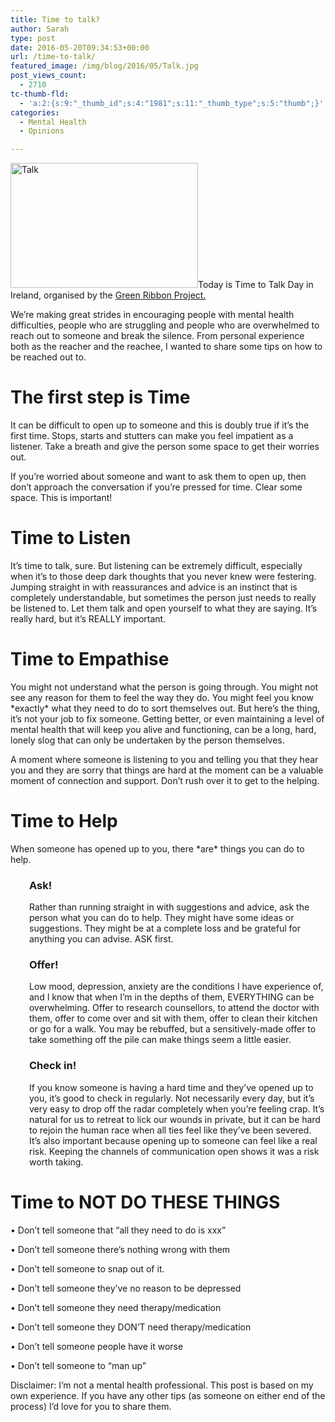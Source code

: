 ```yaml
---
title: Time to talk?
author: Sarah
type: post
date: 2016-05-20T09:34:53+00:00
url: /time-to-talk/
featured_image: /img/blog/2016/05/Talk.jpg
post_views_count:
  - 2710
tc-thumb-fld:
  - 'a:2:{s:9:"_thumb_id";s:4:"1981";s:11:"_thumb_type";s:5:"thumb";}'
categories:
  - Mental Health
  - Opinions

---
```

<img class="wp-image-1981 size-medium alignright" src="/img/blog/2016/05/Talk-300x200.jpg" alt="Talk" width="300" height="200" srcset="/img/blog/2016/05/Talk-300x200.jpg 300w, /img/blog/2016/05/Talk-768x512.jpg 768w, /img/blog/2016/05/Talk-480x320.jpg 480w, /img/blog/2016/05/Talk.jpg 850w" sizes="(max-width: 300px) 100vw, 300px" />Today is Time to Talk Day in Ireland, organised by the <a href="http://www.greenribbon.ie/news-and-events/national-time-to-talk-day-2016/" target="_blank">Green Ribbon Project.</a>
  
We’re making great strides in encouraging people with mental health difficulties, people who are struggling and people who are overwhelmed to reach out to someone and break the silence. From personal experience both as the reacher and the reachee, I wanted to share some tips on how to be reached out to.

# The first step is Time

It can be difficult to open up to someone and this is doubly true if it’s the first time. Stops, starts and stutters can make you feel impatient as a listener. Take a breath and give the person some space to get their worries out.
  
If you’re worried about someone and want to ask them to open up, then don’t approach the conversation if you’re pressed for time. Clear some space. This is important!

# Time to Listen

It’s time to talk, sure. But listening can be extremely difficult, especially when it’s to those deep dark thoughts that you never knew were festering. Jumping straight in with reassurances and advice is an instinct that is completely understandable, but sometimes the person just needs to really be listened to. Let them talk and open yourself to what they are saying. It’s really hard, but it’s REALLY important.

# Time to Empathise

You might not understand what the person is going through. You might not see any reason for them to feel the way they do. You might feel you know \*exactly\* what they need to do to sort themselves out. But here’s the thing, it’s not your job to fix someone. Getting better, or even maintaining a level of mental health that will keep you alive and functioning, can be a long, hard, lonely slog that can only be undertaken by the person themselves.
  
A moment where someone is listening to you and telling you that they hear you and they are sorry that things are hard at the moment can be a valuable moment of connection and support. Don’t rush over it to get to the helping.

# Time to Help

When someone has opened up to you, there \*are\* things you can do to help.

<h3 style="padding-left: 30px;">
  Ask!
</h3>

<p style="padding-left: 30px;">
  Rather than running straight in with suggestions and advice, ask the person what you can do to help. They might have some ideas or suggestions. They might be at a complete loss and be grateful for anything you can advise. ASK first.
</p>

<h3 style="padding-left: 30px;">
  Offer!
</h3>

<p style="padding-left: 30px;">
  Low mood, depression, anxiety are the conditions I have experience of, and I know that when I’m in the depths of them, EVERYTHING can be overwhelming. Offer to research counsellors, to attend the doctor with them, offer to come over and sit with them, offer to clean their kitchen or go for a walk. You may be rebuffed, but a sensitively-made offer to take something off the pile can make things seem a little easier.
</p>

<h3 style="padding-left: 30px;">
  Check in!
</h3>

<p style="padding-left: 30px;">
  If you know someone is having a hard time and they’ve opened up to you, it’s good to check in regularly. Not necessarily every day, but it’s very easy to drop off the radar completely when you’re feeling crap. It’s natural for us to retreat to lick our wounds in private, but it can be hard to rejoin the human race when all ties feel like they’ve been severed.<br /> It’s also important because opening up to someone can feel like a real risk. Keeping the channels of communication open shows it was a risk worth taking.
</p>

# Time to NOT DO THESE THINGS

• Don’t tell someone that “all they need to do is xxx”
  
• Don’t tell someone there’s nothing wrong with them
  
• Don’t tell someone to snap out of it.
  
• Don’t tell someone they’ve no reason to be depressed
  
• Don’t tell someone they need therapy/medication
  
• Don’t tell someone they DON’T need therapy/medication
  
• Don’t tell someone people have it worse
  
• Don’t tell someone to “man up”

Disclaimer: I&#8217;m not a mental health professional. This post is based on my own experience. If you have any other tips (as someone on either end of the process) I&#8217;d love for you to share them.